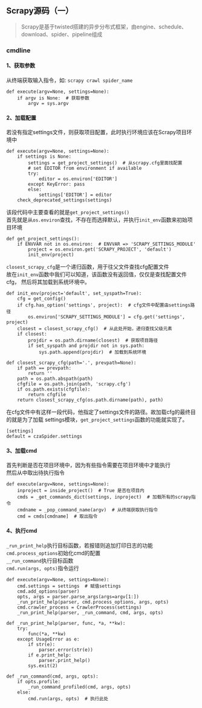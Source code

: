 <!--
https://ae01.alicdn.com/kf/Hbe459a22bc004f4e8cd4557223febd27Z.png
scrapy
Scrapy源码（一）
Scrapy是基于twisted搭建的异步分布式框架，由engine、schedule、download、spider、pipeline组成
Scrapy是基于twisted搭建的异步分布式框架，由engine、schedule、download、spider、pipeline组成。获取参数、加载配置、加载cmd、执行cmd
-->

## Scrapy源码（一）

> Scrapy是基于twisted搭建的异步分布式框架，由engine、schedule、download、spider、pipeline组成

### cmdline
#### 1、获取参数
从终端获取输入指令，如: ```scrapy crawl spider_name```
```
def execute(argv=None, settings=None):
    if argv is None:  # 获取参数
        argv = sys.argv
```
#### 2、加载配置
若没有指定settings文件，则获取项目配置，此时执行环境应该在Scrapy项目环境中
```
def execute(argv=None, settings=None):
    if settings is None:
        settings = get_project_settings()  # 从scrapy.cfg里面找配置
        # set EDITOR from environment if available
        try:
            editor = os.environ['EDITOR']
        except KeyError: pass
        else:
            settings['EDITOR'] = editor
    check_deprecated_settings(settings)
```
该段代码中主要查看的就是```get_project_settings()```  
首先就是从```os.environ```查找，不存在而选择默认，并执行```init_env```函数来初始项目环境
```
def get_project_settings():
    if ENVVAR not in os.environ:  # ENVVAR => 'SCRAPY_SETTINGS_MODULE'
        project = os.environ.get('SCRAPY_PROJECT', 'default')
        init_env(project)
```
```closest_scrapy_cfg```是一个递归函数，用于往父文件查找cfg配置文件  
故在```init_env```函数中我们可以知道，该函数没有返回值，仅仅是查找配置文件cfg，
然后将其加载到系统环境中。
```
def init_env(project='default', set_syspath=True):
    cfg = get_config()
    if cfg.has_option('settings', project):  # cfg文件中配置由settings路径
        os.environ['SCRAPY_SETTINGS_MODULE'] = cfg.get('settings', project)
    closest = closest_scrapy_cfg()  # 从此处开始，递归查找父级元素
    if closest:
        projdir = os.path.dirname(closest)  # 获取项目路径
        if set_syspath and projdir not in sys.path: 
            sys.path.append(projdir)  # 加载到系统环境

def closest_scrapy_cfg(path='.', prevpath=None): 
    if path == prevpath:
        return ''
    path = os.path.abspath(path)
    cfgfile = os.path.join(path, 'scrapy.cfg') 
    if os.path.exists(cfgfile):
        return cfgfile
    return closest_scrapy_cfg(os.path.dirname(path), path) 
```
在cfg文件中有这样一段代码，他指定了settings文件的路径。故加载cfg的最终目的就是为了加载
settings模块，```get_project_settings```函数的功能就实现了。
```
[settings]
default = czaSpider.settings
```

#### 3、加载cmd
首先判断是否在项目环境中，因为有些指令需要在项目环境中才能执行  
然后从中取出待执行指令
```
def execute(argv=None, settings=None):
    inproject = inside_project()  # True 是否在项目内
    cmds = _get_commands_dict(settings, inproject)  # 加载所有的scrapy指令
    cmdname = _pop_command_name(argv)  # 从终端获取执行指令
    cmd = cmds[cmdname]  # 取出指令
```

#### 4、执行cmd
```_run_print_help```执行目标函数，若报错则追加打印日志的功能  
```cmd.process_options```初始化cmd的配置  
```__run_command```执行目标函数    
```cmd.run(args, opts)```指令运行  
```
def execute(argv=None, settings=None):
    cmd.settings = settings  # 赋值settings
    cmd.add_options(parser)
    opts, args = parser.parse_args(args=argv[1:])
    _run_print_help(parser, cmd.process_options, args, opts)
    cmd.crawler_process = CrawlerProcess(settings)
    _run_print_help(parser, _run_command, cmd, args, opts)

def _run_print_help(parser, func, *a, **kw):
    try:
        func(*a, **kw)
    except UsageError as e:
        if str(e):
            parser.error(str(e))
        if e.print_help:
            parser.print_help()
        sys.exit(2)

def _run_command(cmd, args, opts):
    if opts.profile:
        _run_command_profiled(cmd, args, opts)
    else:
        cmd.run(args, opts)  # 执行此处
```